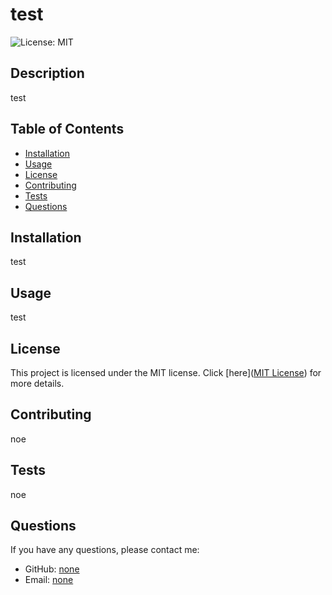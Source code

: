 # test
  ![License: MIT](https://img.shields.io/badge/License-MIT-yellow.svg)

## Description

test

## Table of Contents

- [Installation](#installation)
- [Usage](#usage)
- [License](#license)
- [Contributing](#contributing)
- [Tests](#tests)
- [Questions](#questions)

## Installation

test

## Usage

test

## License

This project is licensed under the MIT license. Click [here]([MIT License](https://opensource.org/licenses/MIT)) for more details.

## Contributing

noe

## Tests

noe

## Questions

If you have any questions, please contact me:

- GitHub: [none](https://github.com/none)
- Email: [none](mailto:none)